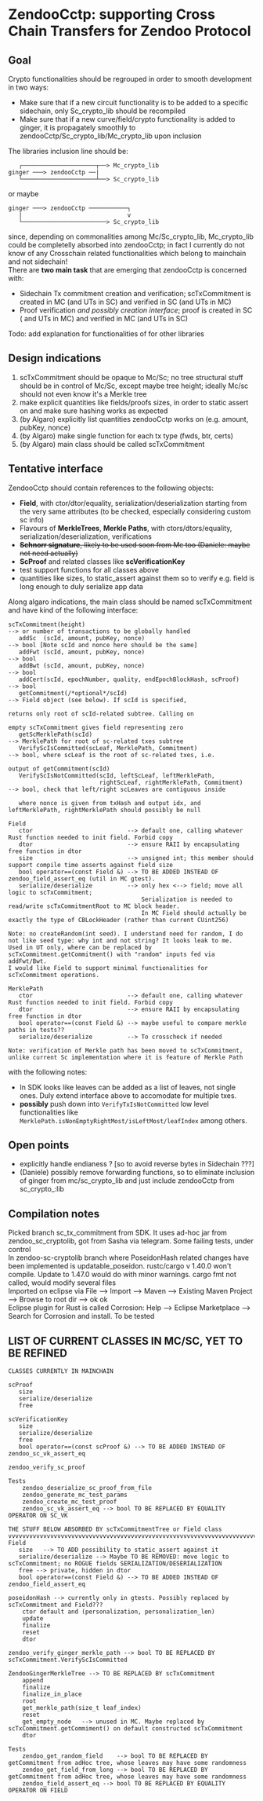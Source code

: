 # ZendooCctp: supporting Cross Chain Transfers for Zendoo Protocol

## Goal
Crypto functionalities should be regrouped in order to smooth development in two ways:
+ Make sure that if a new circuit functionality is to be added to a specific sidechain, only Sc_crypto_lib should be recompiled
+ Make sure that if a new curve/field/crypto functionality is added to ginger, it is propagately smoothly to zendooCctp/Sc_crypto_lib/Mc_crypto_lib upon inclusion

The libraries inclusion line should be:

       ┌─────────────────────┬──> Mc_crypto_lib
    ginger ───> zendooCctp ──|
       └─────────────────────┴──> Sc_crypto_lib

or maybe

    ginger ───> zendooCctp ───────────┐
       |                              v
       └────────────────────────> Sc_crypto_lib

since, depending on commonalities among Mc/Sc_crypto_lib, Mc_crypto_lib could be completelly absorbed into zendooCctp; in fact I currently do not know of any Crosschain related functionalities which belong to mainchain and not sidechain!  
There are **two main task** that are emerging that zendooCctp is concerned with:  
+ Sidechain Tx commitment creation and verification; scTxCommitment is created in MC (and UTs in SC) and verified in SC (and UTs in MC)
+ Proof verification *and possibly creation interface*; proof is created in SC ( and UTs in MC) and verified in MC (and UTs in SC)

Todo: add explanation for functionalities of for other libraries  

## Design indications
1. scTxCommitment should be opaque to Mc/Sc; no tree structural stuff should be in control of Mc/Sc, except maybe tree height; ideally Mc/sc should not even know it's a Merkle tree
2. make explicit quantities like fields/proofs sizes, in order to static assert on and make sure hashing works as expected
3. (by Algaro) explicitly list quantities zendooCctp works on (e.g. amount, pubKey, nonce)
4. (by Algaro) make single function for each tx type (fwds, btr, certs)
5. (by Algaro) main class should be called scTxCommitment

## Tentative interface
ZendooCctp should contain references to the following objects:
- **Field**, with ctor/dtor/equality, serialization/deserialization starting from the very same attributes (to be checked, especially considering custom sc info)
- Flavours of **MerkleTrees**, **Merkle Paths**, with ctors/dtors/equality, serialization/deserialization, verifications
- ~~**Schnorr signature**, likely to be used soon from Mc too (Daniele: maybe not need actually)~~
- **ScProof** and related classes like **scVerificationKey**
- test support functions for all classes above
- quantities like sizes, to static_assert against them so to verify e.g. field is long enough to duly serialize app data

Along algaro indications, the main class should be named scTxCommitment and have kind of the following interface:
```
scTxCommitment(height)                                                --> or number of transactions to be globally handled
   addSc  (scId, amount, pubKey, nonce)                               --> bool [Note scId and nonce here should be the same]
   addFwt (scId, amount, pubKey, nonce)                               --> bool
   addBwt (scId, amount, pubKey, nonce)                               --> bool
   addCert(scId, epochNumber, quality, endEpochBlockHash, scProof)    --> bool
   getCommitment(/*optional*/scId)                                    --> Field object (see below). If scId is specified,
                                                                          returns only root of scId-related subtree. Calling on
                                                                          empty scTxCommitment gives field representing zero
   getScMerklePath(scId)                                              --> MerklePath for root of sc-related txes subtree
   VerifyScIsCommitted(scLeaf, MerklePath, Commitment)                --> bool, where scLeaf is the root of sc-related txes, i.e.
                                                                          output of getCommitment(scId)
   VerifyScIsNotCommitted(scId, leftScLeaf, leftMerklePath, 
                          rightScLeaf, rightMerklePath, Commitment)   --> bool, check that left/right scLeaves are contiguous inside

   where nonce is given from txHash and output idx, and leftMerklePath, rightMerklePath should possibly be null
   
Field
   ctor                           --> default one, calling whatever Rust function needed to init field. Forbid copy
   dtor                           --> ensure RAII by encapsulating free function in dtor
   size                           --> unsigned int; this member should support compile time asserts against field size
   bool operator==(const Field &) --> TO BE ADDED INSTEAD OF zendoo_field_assert_eq (util in MC gtest).
   serialize/deserialize          --> only hex <--> field; move all logic to scTxCommitment;
                                      Serialization is needed to read/write scTxCommitmentRoot to MC block header.
                                      In MC Field should actually be exactly the type of CBLockHeader (rather than current CUint256)
   
Note: no createRandom(int seed). I understand need for random, I do not like seed type: why int and not string? It looks leak to me.
Used in UT only, where can be replaced by scTxCommitment.getCommitment() with "random" inputs fed via addFwt/Bwt.
I would like Field to support minimal functionalities for scTxCommitment operations.

MerklePath
   ctor                           --> default one, calling whatever Rust function needed to init field. Forbid copy
   dtor                           --> ensure RAII by encapsulating free function in dtor
   bool operator==(const Field &) --> maybe useful to compare merkle paths in tests??
   serialize/deserialize          --> To crosscheck if needed

Note: verification of Merkle path has been moved to scTxCommitment, unlike current Sc implementation where it is feature of Merkle Path
```

with the following notes:
+ In SDK looks like leaves can be added as a list of leaves, not single ones. Duly extend interface above to accomodate for multiple txes.
+ **possibly** push down into ```VerifyTxIsNotCommitted``` low level functionalities like ```MerklePath.isNonEmptyRightMost/isLeftMost/leafIndex``` among others.

## Open points
- explicitly handle endianess ? [so to avoid reverse bytes in Sidechain ???]
- (Daniele) possibly remove forwarding functions, so to eliminate inclusion of ginger from mc/sc_crypto_lib and just include zendooCctp from sc_crypto_:lib

## Compilation notes
Picked branch sc_tx_commitment from SDK. It uses ad-hoc jar from zendoo_sc_cryptolib, got from Sasha via telegram. Some failing tests, under control  
In zendoo-sc-cryptolib branch where PoseidonHash related changes have been implemented is updatable_poseidon. rustc/cargo v 1.40.0 won't compile. Update to 1.47.0 would do with minor warnings. cargo fmt not called, would modify several files  
Imported on eclipse via File --> Import --> Maven --> Existing Maven Project --> Browse to root dir --> ok ok  
Eclipse plugin for Rust is called Corrosion: Help --> Eclipse Marketplace --> Search for Corrosion and install. To be tested

## LIST OF CURRENT CLASSES IN MC/SC, YET TO BE REFINED
```
CLASSES CURRENTLY IN MAINCHAIN

scProof
   size
   serialize/deserialize
   free

scVerificationKey
   size
   serialize/deserialize
   free
   bool operator==(const scProof &) --> TO BE ADDED INSTEAD OF zendoo_sc_vk_assert_eq

zendoo_verify_sc_proof

Tests
    zendoo_deserialize_sc_proof_from_file
    zendoo_generate_mc_test_params
    zendoo_create_mc_test_proof
    zendoo_sc_vk_assert_eq --> bool TO BE REPLACED BY EQUALITY OPERATOR ON SC_VK

THE STUFF BELOW ABSORBED BY scTxCommitmentTree or Field class
vvvvvvvvvvvvvvvvvvvvvvvvvvvvvvvvvvvvvvvvvvvvvvvvvvvvvvvvvvvvvvvvvvvvvvvvvvvvvvvvvvvvvvvvvvvvvvvvvvvvvvvvvvvvvvvvvvvvvvvvvvvvv
Field
   size   --> TO ADD possibility to static_assert against it
   serialize/deserialize --> Maybe TO BE REMOVED: move logic to scTxCommitment; no ROGUE fields SERIALIZATION/DESERIALIZATION
   free --> private, hidden in dtor
   bool operator==(const Field &) --> TO BE ADDED INSTEAD OF zendoo_field_assert_eq

poseidonHash --> currently only in gtests. Possibly replaced by scTxCommitment and Field???
    ctor default and (personalization, personalization_len)
    update
    finalize
    reset
    dtor

zendoo_verify_ginger_merkle_path --> bool TO BE REPLACED BY scTxCommitment.VerifyScIsCommitted

ZendooGingerMerkleTree --> TO BE REPLACED BY scTxCommitment
    append
    finalize
    finalize_in_place
    root
    get_merkle_path(size_t leaf_index)
    reset
    get_empty_node   --> unused in MC. Maybe replaced by scTxCommitment.getCommiment() on default constructed scTxCommitment
    dtor

Tests
    zendoo_get_random_field    --> bool TO BE REPLACED BY getCommitment from adHoc tree, whose leaves may have some randomness
    zendoo_get_field_from_long --> bool TO BE REPLACED BY getCommitment from adHoc tree, whose leaves may have some randomness
    zendoo_field_assert_eq --> bool TO BE REPLACED BY EQUALITY OPERATOR ON FIELD
```

